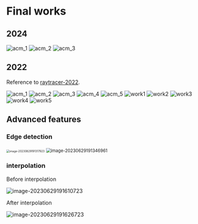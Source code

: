 # Final works 

## 2024

![acm_1](assets/2024/dzh.jpg)
![acm_2](assets/2024/hcy.jpg)
![acm_3](assets/2024/zjx.jpg)

## 2022

Reference to [raytracer-2022](https://github.com/ACMClassCourse-2021/PPCA-Raytracer-2022/tree/main/final_works).

![acm_1](assets/acm_1.jpg)
![acm_2](assets/acm_2.jpg)
![acm_3](assets/acm_3.jpg)
![acm_4](assets/acm_4.jpg)
![acm_5](assets/acm_5.jpg)
![work1](assets/work1.jpg)
![work2](assets/work2.jpg)
![work3](assets/work3.jpg)
![work4](assets/work4.jpg)
![work5](assets/work5.png)

## Advanced features

### Edge detection

<img src="assets/image-20230629191317923.png" alt="image-20230629191317923" style="zoom:50%;" />

<img src="assets/image-20230629191346961.png" alt="image-20230629191346961" style="zoom:80%;" />

### interpolation

Before interpolation

<img src="assets/image-20230629191610723.png" alt="image-20230629191610723" style="zoom:100%;" />

After interpolation

<img src="assets/patrick.jpg" alt="image-20230629191626723" style="zoom:100%;" />
